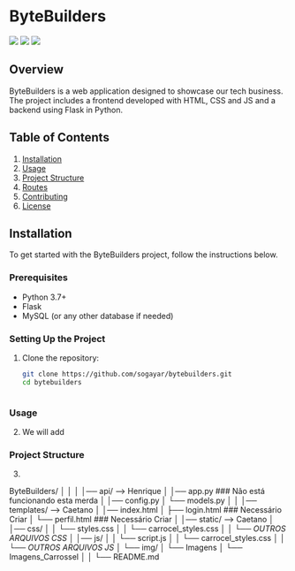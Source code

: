 # ByteBuilders
  <a href="https://www.instagram.com/costelaa._" target="_blank"><img src="https://img.shields.io/badge/-Instagram-%23E4405F?style=for-the-badge&logo=instagram&logoColor=white" target="_blank"></a>
  <a href="https://discord.gg/BsRjgYD5jk" target="_blank"><img src="https://img.shields.io/badge/Discord-7289DA?style=for-the-badge&logo=discord&logoColor=white" target="_blank"></a>
  <a href="https://www.linkedin.com/in/henrique-sogayar-293bab1ba" target="_blank"><img src="https://img.shields.io/badge/-LinkedIn-%230077B5?style=for-the-badge&logo=linkedin&logoColor=white" target="_blank"></a>


## Overview

ByteBuilders is a web application designed to showcase our tech business. The project includes a frontend developed with HTML, CSS and JS and a backend using Flask in Python.

## Table of Contents

1. [Installation](#installation)
2. [Usage](#usage)
3. [Project Structure](#project-structure)
4. [Routes](#routes)
5. [Contributing](#contributing)
6. [License](#license)

## Installation

To get started with the ByteBuilders project, follow the instructions below.

### Prerequisites

- Python 3.7+
- Flask
- MySQL (or any other database if needed)

### Setting Up the Project

1. Clone the repository:

   ```sh
   git clone https://github.com/sogayar/bytebuilders.git
   cd bytebuilders



### Usage

2. We will add


### Project Structure

3.
ByteBuilders/
     │
     │
     │
     │── api/ --> Henrique
     │     │── app.py ### Não está funcionando esta merda
     │     │── config.py 
     │     └── models.py 
     │
     │
     │── templates/ --> Caetano
     │     │── index.html 
     │     ├── login.html ### Necessário Criar
     │     └── perfil.html ### Necessário Criar
     │
     │── static/ --> Caetano
     │     │── css/ 
     │     │    └── styles.css
     │     │    └── carrocel_styles.css
     │     │    └── *OUTROS ARQUIVOS CSS*
     │     │── js/ 
     │     │    └── script.js
     │     │    └── carrocel_styles.css
     │     │    └── *OUTROS ARQUIVOS JS*
     │     └── img/ 
     │          └── Imagens
     │          └── Imagens_Carrossel
     │
     │
     └── README.md